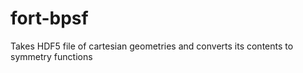 # fort-bpsf
Takes HDF5 file of cartesian geometries and converts its contents to symmetry functions
